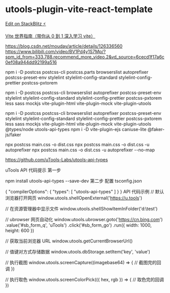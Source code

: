 # utools-plugin-vite-react-template

[Edit on StackBlitz ⚡️](https://stackblitz.com/edit/utools-plugin-vite-react-template)

[Vite 世界指南（带你从 0 到 1 深入学习 vite）](https://www.bilibili.com/video/BV1GN4y1M7P5?p=7&spm_id_from=pageDriver&vd_source=6cecd1f17a6c0ef08a944dd92199a516)

https://blog.csdn.net/mouday/article/details/126336560
https://www.bilibili.com/video/BV1Pd4y1S7Mp/?spm_id_from=333.788.recommend_more_video.2&vd_source=6cecd1f17a6c0ef08a944dd92199a516

npm i -D postcss postcss-cli postcss.parts browserslist autoprefixer postcss-preset-env stylelint stylelint-config-standard stylelint-config-prettier postcss-pxtorem

npm i -D postcss postcss-cli browserslist autoprefixer postcss-preset-env stylelint stylelint-config-standard stylelint-config-prettier postcss-pxtorem less sass mockjs vite-plugin-html vite-plugin-mock vite-plugin-utools

npm i -D postcss postcss-cli browserslist autoprefixer postcss-preset-env stylelint stylelint-config-standard stylelint-config-prettier postcss-pxtorem less sass mockjs vite-plugin-html vite-plugin-mock vite-plugin-utools @types/node utools-api-types
npm i -D vite-plugin-ejs caniuse-lite @faker-js/faker

npx postcss main.css -o dist.css
npx postcss main.css -o dist.css -u autoprefixer
npx postcss main.css -o dist.css -u autoprefixer --no-map

https://github.com/uTools-Labs/utools-api-types

uTools API 代码提示
第一步

npm install utools-api-types --save-dev
第二步 配置 tsconfig.json

{
"compilerOptions": {
"types": [
"utools-api-types"
]
}
}
API 代码示例
// 默认浏览器打开网页
window.utools.shellOpenExternal('https://u.tools')

// 在资源管理器中显示文件
window.utools.shellShowItemInFolder('d:\\test')

// ubrowser 网页自动化
window.utools.ubrowser.goto('https://cn.bing.com')
.value('#sb_form_q', 'uTools')
.click('#sb_form_go')
.run({ width: 1000, height: 600 })

// 获取当前浏览器 URL
window.utools.getCurrentBrowserUrl()

// 值键对方式存储数据
window.utools.dbStorage.setItem('key', 'value')

// 执行截图
window.utools.screenCapture((imagebase64) => {
// 截图完的回调
})

// 执行取色
window.utools.screenColorPick(({ hex, rgb }) => {
// 取色完的回调
})
